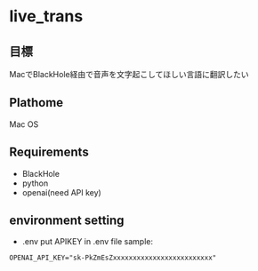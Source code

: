 # live_trans
## 目標
MacでBlackHole経由で音声を文字起こしてほしい言語に翻訳したい

## Plathome
Mac OS

## Requirements
* BlackHole
* python
* openai(need API key)

## environment setting
* .env
put APIKEY in .env file
sample:
```
OPENAI_API_KEY="sk-PkZmEsZxxxxxxxxxxxxxxxxxxxxxxxxx"
```